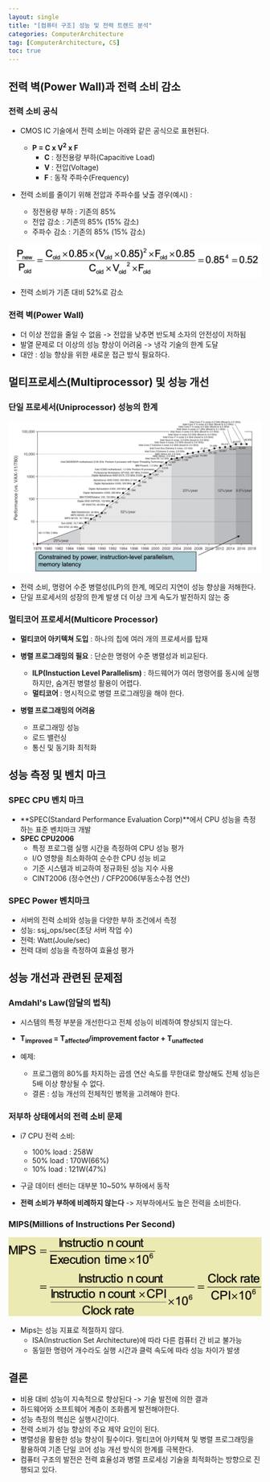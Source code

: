```yaml
---
layout: single
title: "[컴퓨터 구조] 성능 및 전력 트렌드 분석"
categories: ComputerArchitecture
tag: [ComputerArchitecture, CS]
toc: true
---
```


## 전력 벽(Power Wall)과 전력 소비 감소

### 전력 소비 공식
 - CMOS IC 기술에서 전력 소비는 아래와 같은 공식으로 표현된다.
    - **P = C x V<sup>2</sup> x F**
        - **C** : 정전용량 부하(Capacitive Load)
        - **V** : 전압(Voltage)
        - **F** : 동작 주파수(Frequency)
    
 - 전력 소비를 줄이기 위해 전압과 주파수를 낮출 경우(예시) : 
    - 정전용량 부하 : 기존의 85%
    - 전압 감소 : 기존의 85% (15% 감소)
    - 주파수 감소 : 기존의 85% (15% 감소)

 ![Alt text](/assets/CAimages/ReducingPower.png)

   - 전력 소비가 기존 대비 52%로 감소

### 전력 벽(Power Wall)
 - 더 이상 전압을 줄일 수 없음 -> 전압을 낮추면 반도체 소자의 안전성이 저하됨
 - 발열 문제로 더 이상의 성능 향상이 어려움 -> 냉각 기술의 한계 도달
 - 대안 : 성능 향상을 위한 새로운 접근 방식 필요하다.


## 멀티프로세스(Multiprocessor) 및 성능 개선

### 단일 프로세서(Uniprocessor) 성능의 한계

![Alt text](/assets/CAimages/UniprocessorPerformance.png)

 - 전력 소비, 명령어 수준 병렬성(ILP)의 한계, 메모리 지연이 성능 향상을 저해한다.
 - 단일 프로세서의 성장의 한계 발생 더 이상 크게 속도가 발전하지 않는 중

### 멀티코어 프로세서(Multicore Processor)

 - **멀티코어 아키텍쳐 도입** : 하나의 칩에 여러 개의 프로세서를 탑재
 - **병렬 프로그래밍의 필요** : 단순한 명령어 수준 병렬성과 비교된다.
    - **ILP(Instuction Level Parallelism)** : 하드웨어가 여러 명령어를 동시에 실행하지만, 숨겨진 병렬성 활용이 어렵다.
    - **멀티코어** : 명시적으로 병렬 프로그래밍을 해야 한다.

 - **병렬 프로그래밍의 어려움**
    - 프로그래밍 성능
    - 로드 밸런싱
    - 통신 및 동기화 최적화

## 성능 측정 및 벤치 마크

### SPEC CPU 벤치 마크
 - **SPEC(Standard Performance Evaluation Corp)**에서 CPU 성능을 측정하는 표준 벤치마크 개발
 - **SPEC CPU2006** 
    - 특정 프로그램 실행 시간을 측정하여 CPU 성능 평가
    - I/O 영향을 최소화하여 순수한 CPU 성능 비교
    - 기준 시스템과 비교하여 정규화된 성능 지수 사용
    - CINT2006 (정수연산) / CFP2006(부동소수점 연산)

### SPEC Power 벤치마크
 - 서버의 전력 소비와 성능을 다양한 부하 조건에서 측정
 - 성능: ssj_ops/sec(초당 서버 작업 수)
 - 전력: Watt(Joule/sec)
 - 전력 대비 성능을 측정하여 효율성 평가

## 성능 개선과 관련된 문제점

### Amdahl's Law(암달의 법칙)
 - 시스템의 특정 부분을 개선한다고 전체 성능이 비례하여 향상되지 않는다.
 - **T<sub>improved</sub> = T<sub>affected</sub>/improvement factor  + T<sub>unaffected</sub>** 

 - 예제: 
    - 프로그램의 80%를 차지하는 곱셈 연산 속도를 무한대로 향상해도 전체 성능은 5배 이상 향상될 수 없다.
    - 결론 : 성능 개선의 전체적인 병목을 고려해야 한다.

### 저부하 상태에서의 전력 소비 문제
 - i7 CPU 전력 소비: 
    - 100% load : 258W
    - 50% load : 170W(66%)
    - 10% load : 121W(47%)

 - 구글 데이터 센터는 대부분 10~50% 부하에서 동작
 - **전력 소비가 부하에 비례하지 않는다** -> 저부하에서도 높은 전력을 소비한다.

### MIPS(Millions of Instructions Per Second)

![Alt text](/assets/CAimages/Mips.png)

 - Mips는 성능 지표로 적절하지 않다.
    - ISA(Instruction Set Architecture)에 따라 다른 컴퓨터 간 비교 불가능
    - 동일한 명령어 개수라도 실행 시간과 클럭 속도에 따라 성능 차이가 발생

## 결론
 - 비용 대비 성능이 지속적으로 향상된다 -> 기술 발전에 의한 결과
 - 하드웨어와 소프트웨어 계층이 조화롭게 발전해야한다.
 - 성능 측정의 핵심은 실행시간이다.
 - 전력 소비가 성능 향상의 주요 제약 요인이 된다.
 - 병렬성을 활용한 성능 향상이 필수이다. 멀티코어 아키텍쳐 및 병렬 프로그래밍을 활용하여 기존 단일 코어 성능 개선 방식의 한계를 극복한다.
 - 컴퓨터 구조의 발전은 전력 효율성과 병렬 프로세싱 기술을 최적화하는 방향으로 진행되고 있다.



